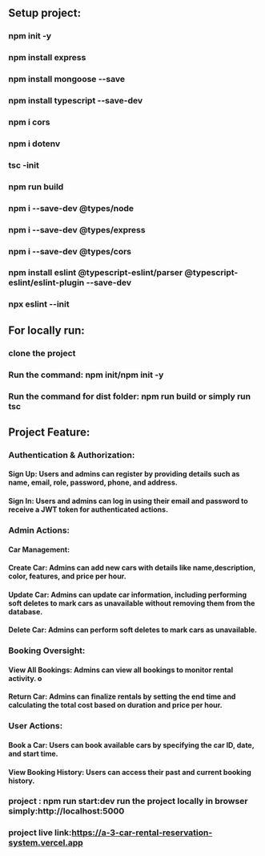 ## Setup project:

### npm init -y

### npm install express

### npm install mongoose --save

### npm install typescript --save-dev

### npm i cors

### npm i dotenv

### tsc -init

### npm run build

### npm i --save-dev @types/node

### npm i --save-dev @types/express

### npm i --save-dev @types/cors

### npm install eslint @typescript-eslint/parser @typescript-eslint/eslint-plugin --save-dev

### npx eslint --init

## For locally run:

### clone the project

### Run the command: npm init/npm init -y

### Run the command for dist folder: npm run build or simply run tsc

## Project Feature:

### Authentication & Authorization:

#### Sign Up: Users and admins can register by providing details such as name, email, role, password, phone, and address.

#### Sign In: Users and admins can log in using their email and password to receive a JWT token for authenticated actions.

### Admin Actions:

#### Car Management:

#### Create Car: Admins can add new cars with details like name,description, color, features, and price per hour.

#### Update Car: Admins can update car information, including performing soft deletes to mark cars as unavailable without removing them from the database.

#### Delete Car: Admins can perform soft deletes to mark cars as unavailable.

### Booking Oversight:

#### View All Bookings: Admins can view all bookings to monitor rental activity. o

#### Return Car: Admins can finalize rentals by setting the end time and calculating the total cost based on duration and price per hour.

### User Actions:

#### Book a Car: Users can book available cars by specifying the car ID, date, and start time.

#### View Booking History: Users can access their past and current booking history.

### project : npm run start:dev run the project locally in browser simply:http://localhost:5000

### project live link:https://a-3-car-rental-reservation-system.vercel.app
